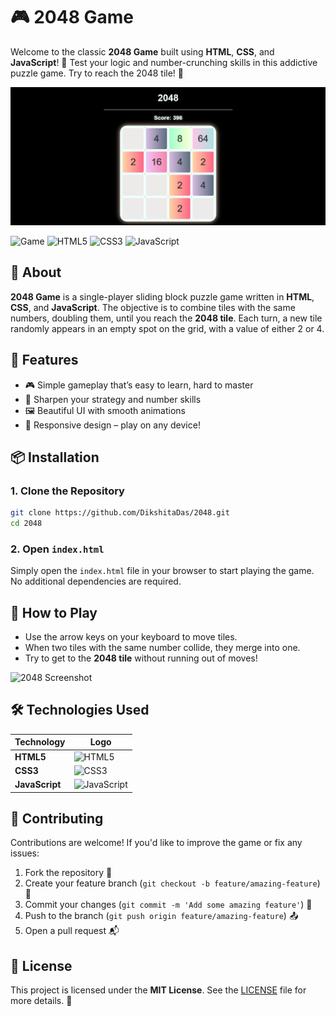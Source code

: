 # 🎮 2048 Game

Welcome to the classic **2048 Game** built using **HTML**, **CSS**, and **JavaScript**! 🚀 Test your logic and number-crunching skills in this addictive puzzle game. Try to reach the 2048 tile! 🎯

<img src="https://github.com/DikshitaDas/2048/blob/main/game%20board/Screenshot%202024-10-19%20120018.png" width="800" >

![Game](https://img.shields.io/badge/2048-Game-blue)
![HTML5](https://img.shields.io/badge/HTML5-%23E34F26.svg?&style=flat&logo=html5&logoColor=white)
![CSS3](https://img.shields.io/badge/CSS3-%231572B6.svg?&style=flat&logo=css3&logoColor=white)
![JavaScript](https://img.shields.io/badge/JavaScript-%23F7DF1E.svg?&style=flat&logo=javascript&logoColor=black)

## 📝 About
**2048 Game** is a single-player sliding block puzzle game written in **HTML**, **CSS**, and **JavaScript**. The objective is to combine tiles with the same numbers, doubling them, until you reach the **2048 tile**. Each turn, a new tile randomly appears in an empty spot on the grid, with a value of either 2 or 4.

## 🚀 Features
- 🎮 Simple gameplay that’s easy to learn, hard to master
- 🧠 Sharpen your strategy and number skills
- 🖼️ Beautiful UI with smooth animations
- 📱 Responsive design – play on any device!

## 📦 Installation

### 1. Clone the Repository
```bash
git clone https://github.com/DikshitaDas/2048.git
cd 2048
```

### 2. Open `index.html`
Simply open the `index.html` file in your browser to start playing the game. No additional dependencies are required.

## 📖 How to Play

- Use the arrow keys on your keyboard to move tiles.
- When two tiles with the same number collide, they merge into one.
- Try to get to the **2048 tile** without running out of moves!

![2048 Screenshot](https://img.shields.io/badge/Screenshot-2048Game-yellow)

## 🛠 Technologies Used

| Technology  | Logo |
|-------------|------|
| **HTML5**   | ![HTML5](https://img.shields.io/badge/HTML5-%23E34F26.svg?&style=flat&logo=html5&logoColor=white) |
| **CSS3**    | ![CSS3](https://img.shields.io/badge/CSS3-%231572B6.svg?&style=flat&logo=css3&logoColor=white) |
| **JavaScript** | ![JavaScript](https://img.shields.io/badge/JavaScript-%23F7DF1E.svg?&style=flat&logo=javascript&logoColor=black) |

## 🤝 Contributing

Contributions are welcome! If you'd like to improve the game or fix any issues:

1. Fork the repository 🍴
2. Create your feature branch (`git checkout -b feature/amazing-feature`) 🚧
3. Commit your changes (`git commit -m 'Add some amazing feature'`) 📝
4. Push to the branch (`git push origin feature/amazing-feature`) 📤
5. Open a pull request 📬

## 📄 License

This project is licensed under the **MIT License**. See the [LICENSE](LICENSE) file for more details. 📃

